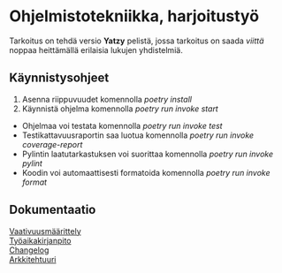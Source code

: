 # Ohjelmistotekniikka, harjoitustyö
Tarkoitus on tehdä versio **Yatzy** pelistä, jossa tarkoitus on saada *viittä* noppaa heittämällä erilaisia lukujen yhdistelmiä.  

## Käynnistysohjeet
1. Asenna riippuvuudet komennolla *poetry install*
2. Käynnistä ohjelma komennolla *poetry run invoke start*
- Ohjelmaa voi testata komennolla *poetry run invoke test*
- Testikattavuusraportin saa luotua komennolla *poetry run invoke coverage-report*
- Pylintin laatutarkastuksen voi suorittaa komennolla *poetry run invoke pylint*
- Koodin voi automaattisesti formatoida komennolla *poetry run invoke format*

## Dokumentaatio
[Vaativuusmäärittely](https://github.com/komulaleksi/ot-harjoitustyo/blob/master/dokumentaatio/vaatimusmaarittely.md)  
[Työaikakirjanpito](https://github.com/komulaleksi/ot-harjoitustyo/blob/master/dokumentaatio/tyoaikakirjanpito.md)  
[Changelog](https://github.com/komulaleksi/ot-harjoitustyo/blob/master/dokumentaatio/changelog.md)  
[Arkkitehtuuri](https://github.com/komulaleksi/ot-harjoitustyo/blob/master/dokumentaatio/arkkitehtuuri.md)
